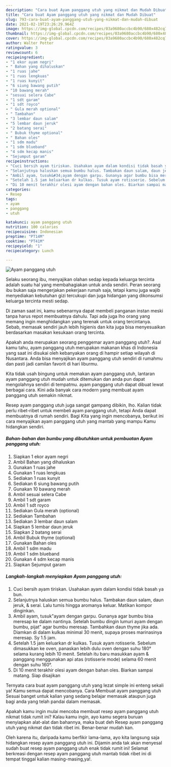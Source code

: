 ```yaml
---
description: "Cara buat Ayam panggang utuh yang nikmat dan Mudah Dibuat"
title: "Cara buat Ayam panggang utuh yang nikmat dan Mudah Dibuat"
slug: 793-cara-buat-ayam-panggang-utuh-yang-nikmat-dan-mudah-dibuat
date: 2021-02-19T23:26:29.964Z
image: https://img-global.cpcdn.com/recipes/03a9680accbc4b90/680x482cq70/ayam-panggang-utuh-foto-resep-utama.jpg
thumbnail: https://img-global.cpcdn.com/recipes/03a9680accbc4b90/680x482cq70/ayam-panggang-utuh-foto-resep-utama.jpg
cover: https://img-global.cpcdn.com/recipes/03a9680accbc4b90/680x482cq70/ayam-panggang-utuh-foto-resep-utama.jpg
author: Walter Potter
ratingvalue: 3
reviewcount: 6
recipeingredient:
- "1 ekor ayam negri"
- " Bahan yang dihaluskan"
- "1 ruas jahe"
- "1 ruas lengkuas"
- "1 ruas kunyit"
- "6 siung bawang putih"
- "10 bawang merah"
- "sesuai selera Cabe"
- "1 sdt garam"
- "1 sdt royco"
- " Gula merah optional"
- " Tambahan"
- "3 lembar daun salam"
- "5 lembar daun jeruk"
- "2 batang serai"
- " Bubuk thyme optional"
- " Bahan oles"
- "1 sdm madu"
- "1 sdm blueband"
- "4 sdm kecap manis"
- "Sejumput garam"
recipeinstructions:
- "Cuci bersih ayam tiriskan. Usahakan ayam dalam kondisi tidak basah ya bun."
- "Selanjutnya haluskan semua bumbu halus. Tambakan daun salam, daun jeruk, &amp; serai. Lalu tumis hingga aromanya keluar. Matikan kompor dinginkan."
- "Ambil ayam, tusuk&#34;ayam dengan garpu. Gunanya agar bumbu bisa meresap ke dalam nantinya. Setelah bumbu dingin lumuri ayam dengan bumbu, pijat&#34; agar bumbu meresap. Tambahkan daun thyme jika ada. Diamkan di dalam kulkas minimal 30 menit, supaya proses marinasinya meresap. Sy 1.5 jam."
- "Setelah 1.5 jam keluarkan dr kulkas. Tusuk ayam rotisserie. Sebelum dimasukkan ke oven, panaskan lebih dulu oven dengan suhu 180° selama kurang lebih 10 menit. Setelah itu baru masukkan ayam &amp; panggang menggunakan api atas (rotisserie mode) selama 60 menit dengan suhu 160°."
- "Di 10 menit terakhir olesi ayam dengan bahan oles. Biarkan sampai matang. Siap disajikan"
categories:
- Resep
tags:
- ayam
- panggang
- utuh

katakunci: ayam panggang utuh 
nutrition: 100 calories
recipecuisine: Indonesian
preptime: "PT14M"
cooktime: "PT41M"
recipeyield: "1"
recipecategory: Lunch

---
```



![Ayam panggang utuh](https://img-global.cpcdn.com/recipes/03a9680accbc4b90/680x482cq70/ayam-panggang-utuh-foto-resep-utama.jpg)

Selaku seorang ibu, menyajikan olahan sedap kepada keluarga tercinta adalah suatu hal yang membahagiakan untuk anda sendiri. Peran seorang ibu bukan saja mengerjakan pekerjaan rumah saja, tetapi kamu juga wajib menyediakan kebutuhan gizi tercukupi dan juga hidangan yang dikonsumsi keluarga tercinta mesti sedap.

Di zaman  saat ini, kamu sebenarnya dapat membeli panganan instan meski tanpa harus repot membuatnya dahulu. Tapi ada juga lho orang yang memang ingin menghidangkan yang terenak untuk orang tercintanya. Sebab, memasak sendiri jauh lebih higienis dan kita juga bisa menyesuaikan berdasarkan masakan kesukaan orang tercinta. 



Apakah anda merupakan seorang penggemar ayam panggang utuh?. Asal kamu tahu, ayam panggang utuh merupakan makanan khas di Indonesia yang saat ini disukai oleh kebanyakan orang di hampir setiap wilayah di Nusantara. Anda bisa menyajikan ayam panggang utuh sendiri di rumahmu dan pasti jadi camilan favorit di hari liburmu.

Kita tidak usah bingung untuk memakan ayam panggang utuh, lantaran ayam panggang utuh mudah untuk ditemukan dan anda pun dapat mengolahnya sendiri di tempatmu. ayam panggang utuh dapat dibuat lewat berbagai cara. Kini ada banyak cara modern yang membuat ayam panggang utuh semakin nikmat.

Resep ayam panggang utuh juga sangat gampang dibikin, lho. Kalian tidak perlu ribet-ribet untuk membeli ayam panggang utuh, tetapi Anda dapat membuatnya di rumah sendiri. Bagi Kita yang ingin mencobanya, berikut ini cara menyajikan ayam panggang utuh yang mantab yang mampu Kamu hidangkan sendiri.

<!--inarticleads1-->

##### Bahan-bahan dan bumbu yang dibutuhkan untuk pembuatan Ayam panggang utuh:

1. Siapkan 1 ekor ayam negri
1. Ambil  Bahan yang dihaluskan
1. Gunakan 1 ruas jahe
1. Gunakan 1 ruas lengkuas
1. Sediakan 1 ruas kunyit
1. Sediakan 6 siung bawang putih
1. Gunakan 10 bawang merah
1. Ambil sesuai selera Cabe
1. Ambil 1 sdt garam
1. Ambil 1 sdt royco
1. Sediakan  Gula merah (optional)
1. Sediakan  Tambahan
1. Sediakan 3 lembar daun salam
1. Siapkan 5 lembar daun jeruk
1. Siapkan 2 batang serai
1. Ambil  Bubuk thyme (optional)
1. Gunakan  Bahan oles
1. Ambil 1 sdm madu
1. Ambil 1 sdm blueband
1. Gunakan 4 sdm kecap manis
1. Siapkan Sejumput garam




<!--inarticleads2-->

##### Langkah-langkah menyiapkan Ayam panggang utuh:

1. Cuci bersih ayam tiriskan. Usahakan ayam dalam kondisi tidak basah ya bun.
1. Selanjutnya haluskan semua bumbu halus. Tambakan daun salam, daun jeruk, &amp; serai. Lalu tumis hingga aromanya keluar. Matikan kompor dinginkan.
1. Ambil ayam, tusuk&#34;ayam dengan garpu. Gunanya agar bumbu bisa meresap ke dalam nantinya. Setelah bumbu dingin lumuri ayam dengan bumbu, pijat&#34; agar bumbu meresap. Tambahkan daun thyme jika ada. Diamkan di dalam kulkas minimal 30 menit, supaya proses marinasinya meresap. Sy 1.5 jam.
1. Setelah 1.5 jam keluarkan dr kulkas. Tusuk ayam rotisserie. Sebelum dimasukkan ke oven, panaskan lebih dulu oven dengan suhu 180° selama kurang lebih 10 menit. Setelah itu baru masukkan ayam &amp; panggang menggunakan api atas (rotisserie mode) selama 60 menit dengan suhu 160°.
1. Di 10 menit terakhir olesi ayam dengan bahan oles. Biarkan sampai matang. Siap disajikan




Ternyata cara buat ayam panggang utuh yang lezat simple ini enteng sekali ya! Kamu semua dapat mencobanya. Cara Membuat ayam panggang utuh Sesuai banget untuk kalian yang sedang belajar memasak ataupun juga bagi anda yang telah pandai dalam memasak.

Apakah kamu ingin mulai mencoba membuat resep ayam panggang utuh nikmat tidak rumit ini? Kalau kamu ingin, ayo kamu segera buruan menyiapkan alat-alat dan bahannya, maka buat deh Resep ayam panggang utuh yang nikmat dan tidak ribet ini. Benar-benar mudah kan. 

Oleh karena itu, daripada kamu berfikir lama-lama, ayo kita langsung saja hidangkan resep ayam panggang utuh ini. Dijamin anda tak akan menyesal sudah buat resep ayam panggang utuh enak tidak rumit ini! Selamat berkreasi dengan resep ayam panggang utuh mantab tidak ribet ini di tempat tinggal kalian masing-masing,ya!.

